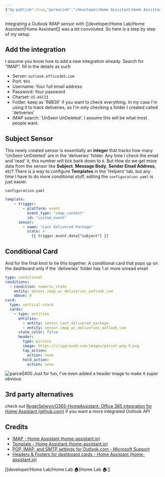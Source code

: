 ```yaml
---
{"dg-publish":true,"permalink":"/developer/Home Assistant/Home Assistant Outlook IMAP with Subject Sensor/"}
---
```



Integrating a Outlook IMAP sensor with [[developer/Home Lab/Home Assistant\|Home Assistant]] was a bit convoluted. So here is a step by step of my setup.

## Add the integration
I assume you know how to add a new Integration already. Search for "IMAP". fill in the details as such

- Server: `outlook.office365.com`
- Port: `993`
- Username: Your full email address
- Password: Your password
- Charset: `US-ASCII`
- Folder: keep as 'INBOX' if you want to check everything. In my case I'm using it to track deliveries, so I'm only checking a folder I created called 'deliveries'
- IMAP search: 'UnSeen UnDeleted'. I assume this will be what most people want.

## Subject Sensor
This newly created sensor is essentially an **integer** that tracks how many 'UnSeen UnDeleted' are in the 'deliveries' folder. Any time I check the email and 'read' it, this number will tick back down to `0`. But How do we get more data from the sensor like **Subject**. **Message Body**, **Sender Email Address**, etc? There is a way to configure **Templates** in the 'Helpers' tab, but any time I have to do more conditional stuff, editing the `configuration.yaml` is just easier.

`configuration.yaml`
```yml
template: 
	- trigger:
	    - platform: event
	      event_type: "imap_content"
	      id: "custom_event"
	  sensor:
	    - name: "Last Delivered Package"
	      state: >
	        {{ trigger.event.data["subject"] }}
```

## Conditional Card
And for the final knot to tie this together. A conditional card that pops up on the dashboard only if the 'deliveries' folder has 1 or more unread email

```yml
type: conditional
conditions:
  - condition: numeric_state
    entity: sensor.imap_wc_deliveries_outlook_com
    above: 0
card:
  type: vertical-stack
  cards:
    - type: entities
      entities:
        - entity: sensor.last_delivered_package
        - entity: sensor.imap_wc_deliveries_outlook_com
      state_color: false
      header:
        type: picture
        image: https://clipground.com/images/parcel-png-9.png
        tap_action:
          action: none
        hold_action:
          action: none

```

![parcel|400](https://clipground.com/images/parcel-png-9.png)
Just for fun, I've even added a header image to make it super obvious

## 3rd party alternatives
check out [RogerSelwyn/O365-HomeAssistant: Office 365 integration for Home Assistant (github.com)](https://github.com/RogerSelwyn/O365-HomeAssistant) if you want a more integrated Outlook API
## Credits
- [IMAP - Home Assistant (home-assistant.io)](https://www.home-assistant.io/integrations/imap)
- [Template - Home Assistant (home-assistant.io)](https://www.home-assistant.io/integrations/template/)
- [POP, IMAP, and SMTP settings for Outlook.com - Microsoft Support](https://support.microsoft.com/en-us/office/pop-imap-and-smtp-settings-for-outlook-com-d088b986-291d-42b8-9564-9c414e2aa040)
- [Headers & Footers for dashboard cards - Home Assistant (home-assistant.io)](https://www.home-assistant.io/dashboards/header-footer/)

[[developer/Home Lab/Home Lab 🏠\|Home Lab 🏠]]

